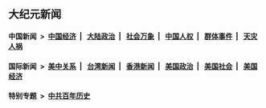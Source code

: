 ## 大纪元新闻

#### 中国新闻 &nbsp;>&nbsp; [中国经济](indexes/ncid283/README.md?06201645) &nbsp;| &nbsp; [大陆政治](indexes/ncid277/README.md?06201645) &nbsp;| &nbsp; [社会万象](indexes/ncid282/README.md?06201645) &nbsp;| &nbsp; [中国人权](indexes/ncid278/README.md?06201645) &nbsp;| &nbsp; [群体事件](indexes/ncid279/README.md?06201645) &nbsp;| &nbsp; [天灾人祸](indexes/ncid280/README.md?06201645)

#### 国际新闻 &nbsp;>&nbsp; [美中关系](indexes/nf1412576/README.md?06201645) &nbsp;| &nbsp; [台湾新闻](indexes/ncid1349361/README.md?06201645) &nbsp;| &nbsp; [香港新闻](indexes/ncid1349362/README.md?06201645) &nbsp;| &nbsp; [美国政治](indexes/ncid1078159/README.md?06201645) &nbsp;| &nbsp; [美国社会](indexes/ncid1078160/README.md?06201645) &nbsp;| &nbsp; [美国经济](indexes/ncid1078158/README.md?06201645)

#### 特别专题 &nbsp;>&nbsp; [中共百年历史](https://github.com/easy2view/epoch-special/blob/master/README.md?06201645)  
